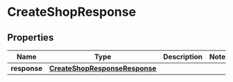 

# CreateShopResponse


## Properties

| Name | Type | Description | Notes |
| - | - | - | - |
|**response** | [**CreateShopResponseResponse**](CreateShopResponseResponse.md) |  |  |



